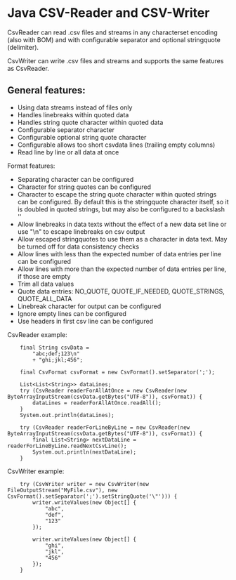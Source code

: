 # Java CSV-Reader and CSV-Writer

CsvReader can read .csv files and streams in any characterset encoding (also with BOM) and with configurable separator and optional stringquote (delimiter).

CsvWriter can write .csv files and streams and supports the same features as CsvReader.

## General features:

- Using data streams instead of files only
- Handles linebreaks within quoted data
- Handles string quote character within quoted data
- Configurable separator character
- Configurable optional string quote character
- Configurable allows too short csvdata lines (trailing empty columns)
- Read line by line or all data at once

Format features:

- Separating character can be configured
- Character for string quotes can be configured
- Character to escape the string quote character within quoted strings can be configured. By default this is the stringquote character itself, so it is doubled in quoted strings, but may also be configured to a backslash '\'
- Allow linebreaks in data texts without the effect of a new data set line or use "\\n" to escape linebreaks on csv output
- Allow escaped stringquotes to use them as a character in data text. May be turned off for data consistency checks
- Allow lines with less than the expected number of data entries per line can be configured
- Allow lines with more than the expected number of data entries per line, if those are empty
- Trim all data values
- Quote data entries: NO_QUOTE, QUOTE_IF_NEEDED, QUOTE_STRINGS, QUOTE_ALL_DATA
- Linebreak character for output can be configured
- Ignore empty lines can be configured
- Use headers in first csv line can be configured

CsvReader example:

		final String csvData =
			"abc;def;123\n"
			+ "ghi;jkl;456";

		final CsvFormat csvFormat = new CsvFormat().setSeparator(';');

		List<List<String>> dataLines;
		try (CsvReader readerForAllAtOnce = new CsvReader(new ByteArrayInputStream(csvData.getBytes("UTF-8")), csvFormat)) {
			dataLines = readerForAllAtOnce.readAll();
		}
		System.out.println(dataLines);

		try (CsvReader readerForLineByLine = new CsvReader(new ByteArrayInputStream(csvData.getBytes("UTF-8")), csvFormat)) {
			final List<String> nextDataLine = readerForLineByLine.readNextCsvLine();
			System.out.println(nextDataLine);
		}

CsvWriter example:

		try (CsvWriter writer = new CsvWriter(new FileOutputStream("MyFile.csv"), new CsvFormat().setSeparator(';').setStringQuote('\"'))) {
			writer.writeValues(new Object[] {
				"abc",
				"def",
				"123"
			});
			
			writer.writeValues(new Object[] {
				"ghi",
				"jkl",
				"456"
			});
		}

